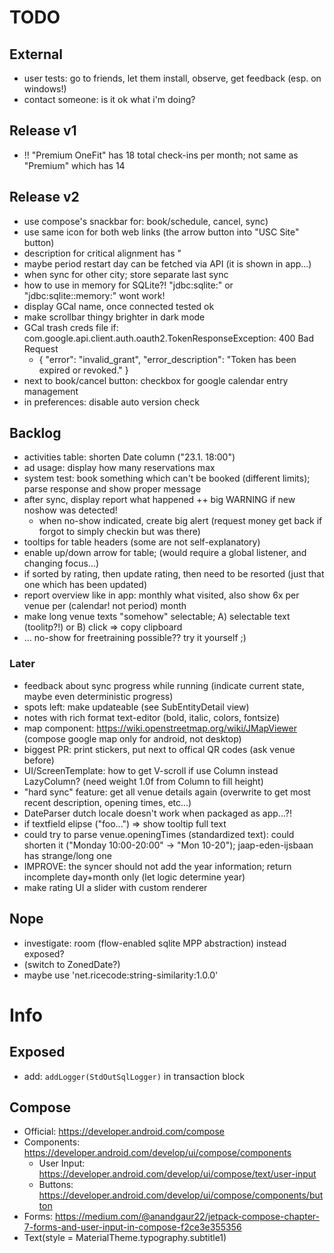 # TODO

## External

* user tests: go to friends, let them install, observe, get feedback (esp. on windows!)
* contact someone: is it ok what i'm doing?

## Release v1

* !! "Premium OneFit" has 18 total check-ins per month; not same as "Premium" which has 14

## Release v2

* use compose's snackbar for: book/schedule, cancel, sync)
* use same icon for both web links (the arrow button into "USC Site" button)
* description for critical alignment has \"
* maybe period restart day can be fetched via API (it is shown in app...)
* when sync for other city; store separate last sync
* how to use in memory for SQLite?! "jdbc:sqlite:" or "jdbc:sqlite::memory:" wont work!
* display GCal name, once connected tested ok
* make scrollbar thingy brighter in dark mode
* GCal trash creds file if: com.google.api.client.auth.oauth2.TokenResponseException: 400 Bad Request
    * { "error": "invalid_grant", "error_description": "Token has been expired or revoked." }
* next to book/cancel button: checkbox for google calendar entry management
* in preferences: disable auto version check

## Backlog

* activities table: shorten Date column ("23.1. 18:00")
* ad usage: display how many reservations max
* system test: book something which can't be booked (different limits); parse response and show proper message
* after sync, display report what happened ++ big WARNING if new noshow was detected!
    * when no-show indicated, create big alert (request money get back if forgot to simply checkin but was there)
* tooltips for table headers (some are not self-explanatory)
* enable up/down arrow for table; (would require a global listener, and changing focus...)
* if sorted by rating, then update rating, then need to be resorted (just that one which has been updated)
* report overview like in app: monthly what visited, also show 6x per venue per (calendar! not period) month
* make long venue texts "somehow" selectable; A) selectable text (toolitp?!) or B) click => copy clipboard
* ... no-show for freetraining possible?? try it yourself ;)

### Later

* feedback about sync progress while running (indicate current state, maybe even deterministic progress)
* spots left: make updateable (see SubEntityDetail view)
* notes with rich format text-editor (bold, italic, colors, fontsize)
* map component: https://wiki.openstreetmap.org/wiki/JMapViewer (compose google map only for android, not desktop)
* biggest PR: print stickers, put next to offical QR codes (ask venue before)
* UI/ScreenTemplate: how to get V-scroll if use Column instead LazyColumn? (need weight 1.0f from Column to fill height)
* "hard sync" feature: get all venue details again (overwrite to get most recent description, opening times, etc...)
* DateParser dutch locale doesn't work when packaged as app...?!
* if textfield elipse ("foo...") => show tooltip full text
* could try to parse venue.openingTimes (standardized text): could shorten it ("Monday 10:00-20:00" -> "Mon 10-20");
  jaap-eden-ijsbaan has strange/long one
* IMPROVE: the syncer should not add the year information; return incomplete day+month only (let logic determine year)
* make rating UI a slider with custom renderer

## Nope

* investigate: room (flow-enabled sqlite MPP abstraction) instead exposed?
* (switch to ZonedDate?)
* maybe use 'net.ricecode:string-similarity:1.0.0'

# Info

## Exposed

* add: `addLogger(StdOutSqlLogger)` in transaction block

## Compose

* Official: https://developer.android.com/compose
* Components: https://developer.android.com/develop/ui/compose/components
    * User Input: https://developer.android.com/develop/ui/compose/text/user-input
    * Buttons: https://developer.android.com/develop/ui/compose/components/button
* Forms: https://medium.com/@anandgaur22/jetpack-compose-chapter-7-forms-and-user-input-in-compose-f2ce3e355356
* Text(style = MaterialTheme.typography.subtitle1)
